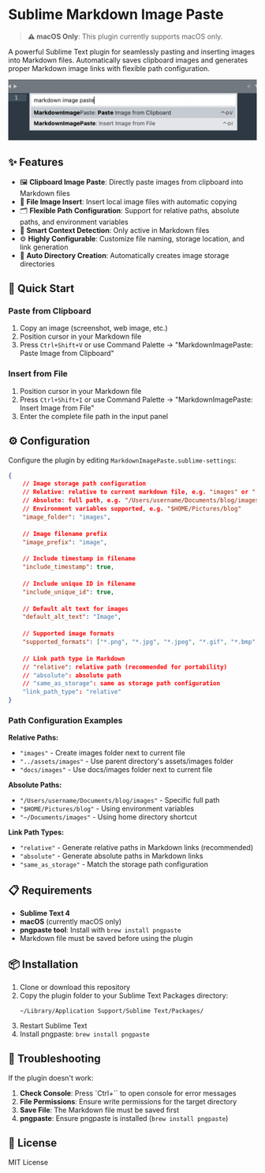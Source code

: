 # Sublime Markdown Image Paste

> **⚠️ macOS Only**: This plugin currently supports macOS only.

A powerful Sublime Text plugin for seamlessly pasting and inserting images into Markdown files. Automatically saves clipboard images and generates proper Markdown image links with flexible path configuration.

![Plugin Demo](i/cmd-shift-p-screenshot.png)

## ✨ Features

- 🖼️ **Clipboard Image Paste**: Directly paste images from clipboard into Markdown files
- 📁 **File Image Insert**: Insert local image files with automatic copying
- 🗂️ **Flexible Path Configuration**: Support for relative paths, absolute paths, and environment variables
- 🎯 **Smart Context Detection**: Only active in Markdown files
- ⚙️ **Highly Configurable**: Customize file naming, storage location, and link generation
- 🔧 **Auto Directory Creation**: Automatically creates image storage directories

## 🚀 Quick Start

### Paste from Clipboard
1. Copy an image (screenshot, web image, etc.)
2. Position cursor in your Markdown file
3. Press `Ctrl+Shift+V` or use Command Palette → "MarkdownImagePaste: Paste Image from Clipboard"

### Insert from File
1. Position cursor in your Markdown file
2. Press `Ctrl+Shift+I` or use Command Palette → "MarkdownImagePaste: Insert Image from File"
3. Enter the complete file path in the input panel

## ⚙️ Configuration

Configure the plugin by editing `MarkdownImagePaste.sublime-settings`:

```json
{
    // Image storage path configuration
    // Relative: relative to current markdown file, e.g. "images" or "../assets/images"
    // Absolute: full path, e.g. "/Users/username/Documents/blog/images"
    // Environment variables supported, e.g. "$HOME/Pictures/blog"
    "image_folder": "images",
    
    // Image filename prefix
    "image_prefix": "image",
    
    // Include timestamp in filename
    "include_timestamp": true,
    
    // Include unique ID in filename
    "include_unique_id": true,
    
    // Default alt text for images
    "default_alt_text": "Image",
    
    // Supported image formats
    "supported_formats": ["*.png", "*.jpg", "*.jpeg", "*.gif", "*.bmp", "*.webp"],
    
    // Link path type in Markdown
    // "relative": relative path (recommended for portability)
    // "absolute": absolute path
    // "same_as_storage": same as storage path configuration
    "link_path_type": "relative"
}
```

### Path Configuration Examples

**Relative Paths:**
- `"images"` - Create images folder next to current file
- `"../assets/images"` - Use parent directory's assets/images folder
- `"docs/images"` - Use docs/images folder next to current file

**Absolute Paths:**
- `"/Users/username/Documents/blog/images"` - Specific full path
- `"$HOME/Pictures/blog"` - Using environment variables
- `"~/Documents/images"` - Using home directory shortcut

**Link Path Types:**
- `"relative"` - Generate relative paths in Markdown links (recommended)
- `"absolute"` - Generate absolute paths in Markdown links
- `"same_as_storage"` - Match the storage path configuration

## 📋 Requirements

- **Sublime Text 4**
- **macOS** (currently macOS only)
- **pngpaste tool**: Install with `brew install pngpaste`
- Markdown file must be saved before using the plugin

## 📦 Installation

1. Clone or download this repository
2. Copy the plugin folder to your Sublime Text Packages directory:
   ```
   ~/Library/Application Support/Sublime Text/Packages/
   ```
3. Restart Sublime Text
4. Install pngpaste: `brew install pngpaste`

## 🔧 Troubleshooting

If the plugin doesn't work:

1. **Check Console**: Press `Ctrl+\`` to open console for error messages
2. **File Permissions**: Ensure write permissions for the target directory
3. **Save File**: The Markdown file must be saved first
4. **pngpaste**: Ensure pngpaste is installed (`brew install pngpaste`)

## 📄 License

MIT License